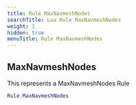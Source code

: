 ```yaml
---
title: Rule MaxNavmeshNodes
searchTitle: Lua Rule MaxNavmeshNodes
weight: 1
hidden: true
menuTitle: Rule MaxNavmeshNodes
---
```

## MaxNavmeshNodes

This represents a MaxNavmeshNodes Rule
```lua
Rule.MaxNavmeshNodes
```